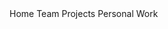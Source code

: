 <style>
.button1{

}
.button2{
    width:50%;
}
.button3{

}
</style>

<div>
<a class="button1">Home</a> 
<a class="button2" >Team Projects</a> 
<a class="button3">Personal Work</a>
</div>